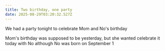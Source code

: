 ```yaml
---
title: Two birthday, one party
date: 2025-08-29T03:20:32.527Z
---
```


We had a party tonight to celebrate Mom and No's birthday

Mom's birthday was supposed to be yesterday, but she wanted celebrate it today with No although No was born on September 1

